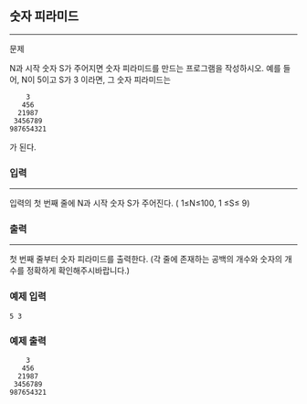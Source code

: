 ## 숫자 피라미드
***
문제

N과 시작 숫자 S가 주어지면 숫자 피라미드를 만드는 프로그램을 작성하시오. 예를 들어, N이 5이고 S가 3 이라면, 그 숫자 피라미드는
```
    3
   456
  21987
 3456789
987654321
```
가 된다.

### 입력
***
입력의 첫 번째 줄에 N과 시작 숫자 S가 주어진다. ( 1≤N≤100, 1 ≤S≤ 9)




 
### 출력
***
첫 번째 줄부터 숫자 피라미드를 출력한다. (각 줄에 존재하는 공백의 개수와 숫자의 개수를 정확하게 확인해주시바랍니다.)

 
### 예제 입력
```
5 3
```
### 예제 출력
```
    3
   456
  21987
 3456789
987654321
```
  
